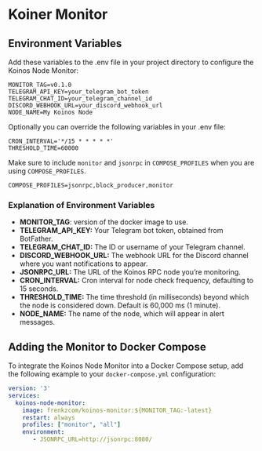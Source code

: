 # Koiner Monitor

## Environment Variables
Add these variables to the .env file in your project directory to configure the Koinos Node Monitor:
```
MONITOR_TAG=v0.1.0
TELEGRAM_API_KEY=your_telegram_bot_token
TELEGRAM_CHAT_ID=your_telegram_channel_id
DISCORD_WEBHOOK_URL=your_discord_webhook_url
NODE_NAME=My Koinos Node
```
Optionally you can override the following variables in your .env file:
```
CRON_INTERVAL='*/15 * * * * *'
THRESHOLD_TIME=60000
```
Make sure to include `monitor` and `jsonrpc` in `COMPOSE_PROFILES` when you are using `COMPOSE_PROFILES`.

```
COMPOSE_PROFILES=jsonrpc,block_producer,monitor
```
### Explanation of Environment Variables
- **MONITOR_TAG**: version of the docker image to use.
- **TELEGRAM_API_KEY:** Your Telegram bot token, obtained from BotFather.
- **TELEGRAM_CHAT_ID:** The ID or username of your Telegram channel.
- **DISCORD_WEBHOOK_URL:** The webhook URL for the Discord channel where you want notifications to appear.
- **JSONRPC_URL:** The URL of the Koinos RPC node you’re monitoring.
- **CRON_INTERVAL:** Cron interval for node check frequency, defaulting to 15 seconds.
- **THRESHOLD_TIME:** The time threshold (in milliseconds) beyond which the node is considered down. Default is 60,000 ms (1 minute).
- **NODE_NAME:** The name of the node, which will appear in alert messages.

## Adding the Monitor to Docker Compose
To integrate the Koinos Node Monitor into a Docker Compose setup, add the following example to your `docker-compose.yml` configuration:

```yaml
version: '3'
services:
  koinos-node-monitor:
    image: frenkzcom/koinos-monitor:${MONITOR_TAG:-latest}
    restart: always
    profiles: ["monitor", "all"]
    environment:
       - JSONRPC_URL=http://jsonrpc:8080/
```
